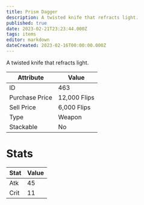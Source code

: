 ```yaml
---
title: Prism Dagger
description: A twisted knife that refracts light.
published: true
date: 2023-02-21T23:23:44.000Z
tags: items
editor: markdown
dateCreated: 2023-02-16T00:00:00.000Z
---
```


A twisted knife that refracts light.

|Attribute|Value|
|-|-|
|ID|463|
|Purchase Price|12,000 Flips|
|Sell Price|6,000 Flips|
|Type|Weapon|
|Stackable|No|

# Stats
|Stat|Value|
|-|-|
|Atk|45|
|Crit|11|
